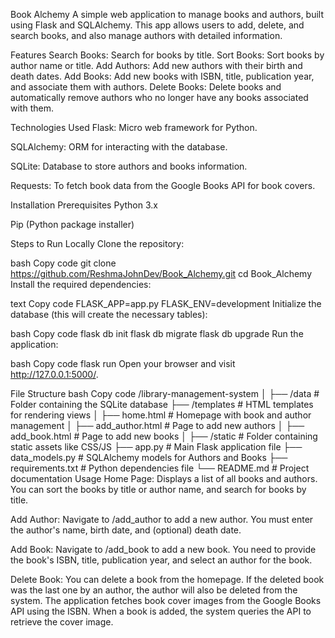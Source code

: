 Book Alchemy
A simple web application to manage books and authors, built using Flask and SQLAlchemy. This app allows users to add, delete, and search books, and also manage authors with detailed information.

Features
Search Books: Search for books by title.
Sort Books: Sort books by author name or title.
Add Authors: Add new authors with their birth and death dates.
Add Books: Add new books with ISBN, title, publication year, and associate them with authors.
Delete Books: Delete books and automatically remove authors who no longer have any books associated with them.

Technologies Used
Flask: Micro web framework for Python.

SQLAlchemy: ORM for interacting with the database.

SQLite: Database to store authors and books information.

Requests: To fetch book data from the Google Books API for book covers.

Installation
Prerequisites
Python 3.x

Pip (Python package installer)

Steps to Run Locally
Clone the repository:

bash
Copy code
git clone https://github.com/ReshmaJohnDev/Book_Alchemy.git
cd Book_Alchemy
Install the required dependencies:



text
Copy code
FLASK_APP=app.py
FLASK_ENV=development
Initialize the database (this will create the necessary tables):

bash
Copy code
flask db init
flask db migrate
flask db upgrade
Run the application:

bash
Copy code
flask run
Open your browser and visit http://127.0.0.1:5000/.

File Structure
bash
Copy code
/library-management-system
│
├── /data                   # Folder containing the SQLite database
├── /templates              # HTML templates for rendering views
│   ├── home.html           # Homepage with book and author management
│   ├── add_author.html     # Page to add new authors
│   ├── add_book.html       # Page to add new books
│
├── /static                 # Folder containing static assets like CSS/JS
├── app.py                  # Main Flask application file
├── data_models.py          # SQLAlchemy models for Authors and Books
├── requirements.txt        # Python dependencies file
└── README.md               # Project documentation
Usage
Home Page: Displays a list of all books and authors. You can sort the books by title or author name, and search for books by title.

Add Author: Navigate to /add_author to add a new author. You must enter the author's name, birth date, and (optional) death date.

Add Book: Navigate to /add_book to add a new book. You need to provide the book's ISBN, title, publication year, and select an author for the book.

Delete Book: You can delete a book from the homepage. If the deleted book was the last one by an author, the author will also be deleted from the system.
The application fetches book cover images from the Google Books API using the ISBN. When a book is added, the system queries the API to retrieve the cover image.




